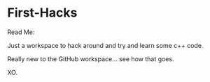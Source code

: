 # First-Hacks



Read Me:

Just a workspace to hack around and try and learn some c++ code.

Really new to the GitHub workspace... see how that goes.

XO.







